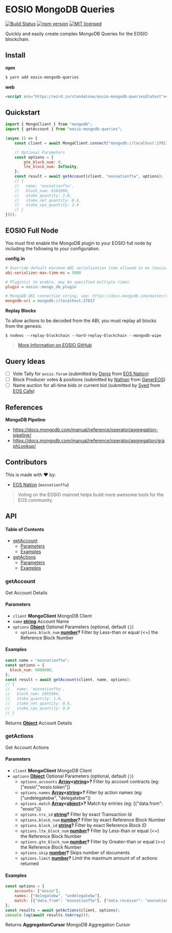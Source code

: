 # EOSIO MongoDB Queries

[![Build Status](https://travis-ci.org/EOS-BP-Developers/eosio-mongodb-queries.svg?branch=master)](https://travis-ci.org/EOS-BP-Developers/eosio-mongodb-queries)
[![npm version](https://badge.fury.io/js/eosio-mongodb-queries.svg)](https://badge.fury.io/js/eosio-mongodb-queries)
[![MIT licensed](https://img.shields.io/badge/license-MIT-blue.svg)](https://raw.githubusercontent.com/EOS-BP-Developers/eosio-mongodb-queries/master/LICENSE)

Quickly and easily create complex MongoDB Queries for the EOSIO blockchain.

## Install

**npm**

```bash
$ yarn add eosio-mongodb-queries
```

**web**

```html
<script src="https://wzrd.in/standalone/eosio-mongodb-queries@latest"></script>
```

## Quickstart

```javascript
import { MongoClient } from "mongodb";
import { getAccount } from "eosio-mongodb-queries";

(async () => {
    const client = await MongoClient.connect("mongodb://localhost:27017", { useNewUrlParser: true });

    // Optional Parameters
    const options = {
        gte_block_num: 0,
        lte_block_num: Infinity,
    };
    const result = await getAccount(client, "eosnationftw", options);
    // {
    //   name: 'eosnationftw',
    //   block_num: 6101090,
    //   stake_quantity: 2.8,
    //   stake_net_quantity: 0.4,
    //   stake_cpu_quantity: 2.4
    // }
})();
```

## EOSIO Full Node

You must first enable the MongoDB plugin to your EOSIO full node by including the following to your configuration.

**config.in**

```ini
# Override default maximum ABI serialization time allowed in ms (eosio::chain_plugin)
abi-serializer-max-time-ms = 5000

# Plugin(s) to enable, may be specified multiple times
plugin = eosio::mongo_db_plugin

# MongoDB URI connection string, see: https://docs.mongodb.com/master/reference/connection-string/. If not specified then plugin is disabled. Default database 'EOS' is used if not specified in URI. Example: mongodb://127.0.0.1:27017/EOS (eosio::mongo_db_plugin)
mongodb-uri = mongodb://localhost:27017
```

**Replay Blocks**

To allow actions to be decoded from the ABI, you must replay all blocks from the genesis.

    $ nodeos --replay-blockchain --hard-replay-blockchain --mongodb-wipe

> [More Information on EOSIO GitHub](https://github.com/EOSIO/eos/pull/4304)

## Query Ideas

-   [ ] Vote Tally for `eosio.forum` (submitted by [Denis](https://t.me/deniscarrier) from [EOS Nation](https://eosnation.io))
-   [ ] Block Producer votes & positions (submitted by [Nathan](https://t.me/nsrempel) from [GenerEOS](https://www.genereos.io))
-   [ ] Name auction for all-time bids or current bid (submitted by [Syed](https://t.me/syed_jafri) from [EOS Cafe](https://www.eos.cafe))

## References

**MongoDB Pipeline**

-   <https://docs.mongodb.com/manual/reference/operator/aggregation-pipeline/>
-   <https://docs.mongodb.com/manual/reference/operator/aggregation/graphLookup/>

## Contributors

This is made with ♥ by:

-   [EOS Nation](https://eosnation.io) (`eosnationftw`)

> Voting on the EOSIO mainnet helps build more awesome tools for the EOS community.

## API

<!-- Generated by documentation.js. Update this documentation by updating the source code. -->

#### Table of Contents

-   [getAccount](#getaccount)
    -   [Parameters](#parameters)
    -   [Examples](#examples)
-   [getActions](#getactions)
    -   [Parameters](#parameters-1)
    -   [Examples](#examples-1)

### getAccount

Get Account Details

#### Parameters

-   `client` **MongoClient** MongoDB Client
-   `name` **[string](https://developer.mozilla.org/docs/Web/JavaScript/Reference/Global_Objects/String)** Account Name
-   `options` **[Object](https://developer.mozilla.org/docs/Web/JavaScript/Reference/Global_Objects/Object)** Optional Parameters (optional, default `{}`)
    -   `options.block_num` **[number](https://developer.mozilla.org/docs/Web/JavaScript/Reference/Global_Objects/Number)?** Filter by Less-than or equal (&lt;=) the Reference Block Number

#### Examples

```javascript
const name = "eosnationftw";
const options = {
  block_num: 6000000,
};
const result = await getAccount(client, name, options);
// {
//   name: 'eosnationftw',
//   block_num: 2092984,
//   stake_quantity: 1.8,
//   stake_net_quantity: 0.9,
//   stake_cpu_quantity: 0.9
// }
```

Returns **[Object](https://developer.mozilla.org/docs/Web/JavaScript/Reference/Global_Objects/Object)** Account Details

### getActions

Get Account Actions

#### Parameters

-   `client` **MongoClient** MongoDB Client
-   `options` **[Object](https://developer.mozilla.org/docs/Web/JavaScript/Reference/Global_Objects/Object)** Optional Parameters (optional, default `{}`)
    -   `options.accounts` **[Array](https://developer.mozilla.org/docs/Web/JavaScript/Reference/Global_Objects/Array)&lt;[string](https://developer.mozilla.org/docs/Web/JavaScript/Reference/Global_Objects/String)>?** Filter by account contracts (eg: ["eosio","eosio.token"])
    -   `options.names` **[Array](https://developer.mozilla.org/docs/Web/JavaScript/Reference/Global_Objects/Array)&lt;[string](https://developer.mozilla.org/docs/Web/JavaScript/Reference/Global_Objects/String)>?** Filter by action names (eg: ["undelegatebw", "delegatebw"])
    -   `options.match` **[Array](https://developer.mozilla.org/docs/Web/JavaScript/Reference/Global_Objects/Array)&lt;[object](https://developer.mozilla.org/docs/Web/JavaScript/Reference/Global_Objects/Object)>?** Match by entries (eg: [{"data.from": "eosio"}])
    -   `options.trx_id` **[string](https://developer.mozilla.org/docs/Web/JavaScript/Reference/Global_Objects/String)?** Filter by exact Transaction Id
    -   `options.block_num` **[number](https://developer.mozilla.org/docs/Web/JavaScript/Reference/Global_Objects/Number)?** Filter by exact Reference Block Number
    -   `options.block_id` **[string](https://developer.mozilla.org/docs/Web/JavaScript/Reference/Global_Objects/String)?** Filter by exact Reference Block ID
    -   `options.lte_block_num` **[number](https://developer.mozilla.org/docs/Web/JavaScript/Reference/Global_Objects/Number)?** Filter by Less-than or equal (&lt;=) the Reference Block Number
    -   `options.gte_block_num` **[number](https://developer.mozilla.org/docs/Web/JavaScript/Reference/Global_Objects/Number)?** Filter by Greater-than or equal (>=) the Reference Block Number
    -   `options.skip` **[number](https://developer.mozilla.org/docs/Web/JavaScript/Reference/Global_Objects/Number)?** Skips number of documents
    -   `options.limit` **[number](https://developer.mozilla.org/docs/Web/JavaScript/Reference/Global_Objects/Number)?** Limit the maximum amount of of actions returned

#### Examples

```javascript
const options = {
    accounts: ["eosio"],
    names: ["delegatebw", "undelegatebw"],
    match: [{"data.from": "eosnationftw"}, {"data.receiver": "eosnationftw"}],
};
const results = await getActions(client, options);
console.log(await results.toArray());
```

Returns **AggregationCursor** MongoDB Aggregation Cursor
